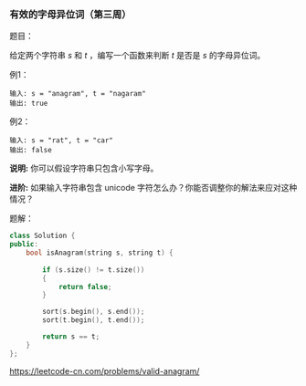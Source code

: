 ### 有效的字母异位词（第三周）

题目：

给定两个字符串 *s* 和 *t* ，编写一个函数来判断 *t* 是否是 *s* 的字母异位词。



例1：

```
输入: s = "anagram", t = "nagaram"
输出: true
```



例2：

```
输入: s = "rat", t = "car"
输出: false
```



**说明:**
你可以假设字符串只包含小写字母。

**进阶:**
如果输入字符串包含 unicode 字符怎么办？你能否调整你的解法来应对这种情况？



题解：

```c++
class Solution {
public:
    bool isAnagram(string s, string t) {
        
		if (s.size() != t.size())
		{
			return false;
		}

		sort(s.begin(), s.end());
		sort(t.begin(), t.end());

		return s == t;
    }
};
```



https://leetcode-cn.com/problems/valid-anagram/